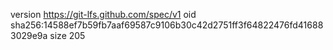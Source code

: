 version https://git-lfs.github.com/spec/v1
oid sha256:14588ef7b59fb7aaf69587c9106b30c42d2751ff3f64822476fd416883029e9a
size 205
